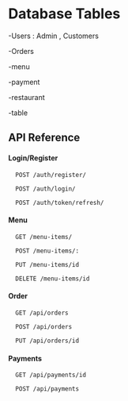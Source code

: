 
# Database Tables


-Users : Admin , Customers

-Orders

-menu

-payment

-restaurant

-table




## API Reference

#### Login/Register

```http
  POST /auth/register/
```
```http
  POST /auth/login/
```
```http
  POST /auth/token/refresh/
```
#### Menu

```http
  GET /menu-items/
```
```http
  POST /menu-items/:
```
```http
  PUT /menu-items/id
```
```http
  DELETE /menu-items/id
```

#### Order

```http
  GET /api/orders
```
```http
  POST /api/orders
```
```http
  PUT /api/orders/id
```
#### Payments

```http
  GET /api/payments/id
```
```http
  POST /api/payments
```





